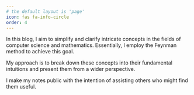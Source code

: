 ```yaml
---
# the default layout is 'page'
icon: fas fa-info-circle
order: 4
---
```


In this blog, I aim to simplify and clarify intricate concepts in the fields of computer science and mathematics. Essentially, I employ the Feynman method to achieve this goal.

My approach is to break down these concepts into their fundamental intuitions and present them from a wider perspective. 

I make my notes public with the intention of assisting others who might find them useful.